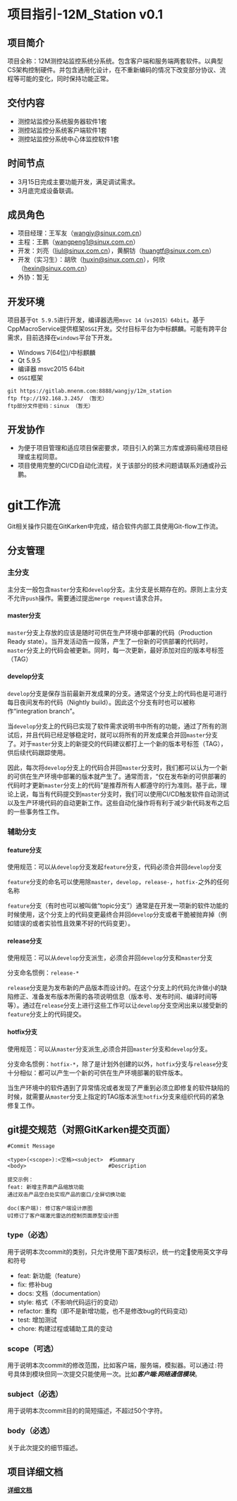 # 项目指引-12M_Station v0.1

## 项目简介

项目全称：12M测控站监控系统分系统。包含客户端和服务端两套软件。以典型CS架构控制硬件。并包含通用化设计，在不重新编码的情况下改变部分协议、流程等可能的变化，同时保持功能正常。

## 交付内容

- 测控站监控分系统服务器软件1套
- 测控站监控分系统客户端软件1套
- 测控站监控分系统中心体监控软件1套

## 时间节点

- 3月15日完成主要功能开发，满足调试需求。
- 3月底完成设备联调。

## 成员角色

- 项目经理：王军友（wangjy@sinux.com.cn）
- 主程：王鹏（wangpeng1@sinux.com.cn）
- 开发：刘亮（liul@sinux.com.cn），黄酮钫（huangtf@sinux.com.cn）
- 开发（实习生）：胡欣（huxin@sinux.com.cn），何欣（hexin@sinux.com.cn）
- 外协：暂无

## 开发环境

项目基于`Qt 5.9.5`进行开发，编译器选用`msvc 14（vs2015）64bit`。基于CppMacroService提供框架`OSGI`开发。交付目标平台为中标麒麟。可能有跨平台需求，目前选择在`windows`平台下开发。

- Windows 7(64位)/中标麒麟
- Qt 5.9.5
- 编译器 msvc2015 64bit
- `OSGI`框架

```
git https://gitlab.mnenm.com:8888/wangjy/12m_station
ftp ftp://192.168.3.245/ （暂无）
ftp部分文件密码：sinux （暂无）
```

## 开发协作

- 为便于项目管理和适应项目保密要求，项目引入的第三方库或源码需经项目经理或主程同意。
- 项目使用完整的CI/CD自动化流程，关于该部分的技术问题请联系刘通或孙云鹏。

# git工作流

Git相关操作只能在GitKarken中完成，结合软件内部工具使用Git-flow工作流。

## 分支管理

### 主分支

主分支一般包含`master`分支和`develop`分支。主分支是长期存在的。原则上主分支不允许`push`操作。需要通过提出`merge request`请求合并。

#### master分支

`master`分支上存放的应该是随时可供在生产环境中部署的代码（Production Ready state）。当开发活动告一段落，产生了一份新的可供部署的代码时，`master`分支上的代码会被更新。同时，每一次更新，最好添加对应的版本号标签（TAG）

#### develop分支

`develop`分支是保存当前最新开发成果的分支。通常这个分支上的代码也是可进行每日夜间发布的代码（Nightly build）。因此这个分支有时也可以被称作“integration branch”。

当`develop`分支上的代码已实现了软件需求说明书中所有的功能，通过了所有的测试后，并且代码已经足够稳定时，就可以将所有的开发成果合并回`master`分支了。对于`master`分支上的新提交的代码建议都打上一个新的版本号标签（TAG），供后续代码跟踪使用。

因此，每次将`develop`分支上的代码合并回`master`分支时，我们都可以认为一个新的可供在生产环境中部署的版本就产生了。通常而言，“仅在发布新的可供部署的代码时才更新`master`分支上的代码”是推荐所有人都遵守的行为准则。基于此，理论上说，每当有代码提交到`master`分支时，我们可以使用CI/CD触发软件自动测试以及生产环境代码的自动更新工作。这些自动化操作将有利于减少新代码发布之后的一些事务性工作。

### 辅助分支

#### feature分支

使用规范：可以从`develop`分支发起`feature`分支，代码必须合并回`develop`分支

`feature`分支的命名可以使用除`master`，`develop`，`release-`，`hotfix-`之外的任何名称

`feature`分支（有时也可以被叫做“topic分支”）通常是在开发一项新的软件功能的时候使用，这个分支上的代码变更最终合并回`develop`分支或者干脆被抛弃掉（例如错误的或者实验性且效果不好的代码变更）。

#### release分支

使用规范：可以从`develop`分支派生，必须合并回`develop`分支和`master`分支

分支命名惯例：`release-*`

`release`分支是为发布新的产品版本而设计的。在这个分支上的代码允许做小的缺陷修正、准备发布版本所需的各项说明信息（版本号、发布时间、编译时间等等）。通过在`release`分支上进行这些工作可以让`develop`分支空闲出来以接受新的`feature`分支上的代码提交。

#### hotfix分支

使用规范：可以从`master`分支派生,必须合并回`master`分支和`develop`分支。

分支命名惯例：`hotfix-*`，除了是计划外创建的以外，`hotfix`分支与`release`分支十分相似：都可以产生一个新的可供在生产环境部署的软件版本。

当生产环境中的软件遇到了异常情况或者发现了严重到必须立即修复的软件缺陷的时候，就需要从`master`分支上指定的TAG版本派生`hotfix`分支来组织代码的紧急修复工作。

## git提交规范（对照GitKarken提交页面）

```
#Commit Message

<type>(<scope>):<空格><subject>  #Summary
<body>                          #Description

提交示例：
feat: 新增主界面产品缩放功能
通过双击产品空白处实现产品的窗口/全屏切换功能

doc(客户端): 修订客户端设计原图
UI修订了客户端激光雷达的控制页面原型设计图
```

### type（必选）

用于说明本次commit的类别，只允许使用下面7类标识，统一约定使用英文字母和符号

- feat: 新功能（feature）
- fix: 修补bug
- docs: 文档（documentation）
- style: 格式（不影响代码运行的变动）
- refactor: 重构（即不是新增功能，也不是修改bug的代码变动）
- test: 增加测试
- chore: 构建过程或辅助工具的变动

### scope（可选）

用于说明本次commit的修改范围，比如客户端，服务端，模拟器。可以通过`:`符号具体到模块但同一次提交只能使用一次。比如***客户端:网络通信模块***。

### subject（必选）

用于说明本次commit目的的简短描述，不超过50个字符。

### body（必选）

关于此次提交的细节描述。


## 项目详细文档

**[详细文档](./doc/index.md)**

